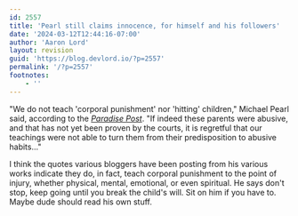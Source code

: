 ```yaml
---
id: 2557
title: 'Pearl still claims innocence, for himself and his followers'
date: '2024-03-12T12:44:16-07:00'
author: 'Aaron Lord'
layout: revision
guid: 'https://blog.devlord.io/?p=2557'
permalink: '/?p=2557'
footnotes:
    - ''
---
```


<!-- wp:paragraph -->
<p>"We do not teach 'corporal punishment' nor 'hitting' children," Michael Pearl said, according to the <em><a href="https://www.paradisepost.com/2010/02/26/questions-about-ministry-grow/" title="">Paradise Post</a></em>. "If indeed these parents were abusive, and that has not yet been proven by the courts, it is regretful that our teachings were not able to turn them from their predisposition to abusive habits..."</p>
<!-- /wp:paragraph -->

<!-- wp:paragraph -->
<p>I think the quotes various bloggers have been posting from his various works indicate they do, in fact, teach corporal punishment to the point of injury, whether physical, mental, emotional, or even spiritual. He says don't stop, keep going until you break the child's will. Sit on him if you have to. Maybe dude should read his own stuff.</p>
<!-- /wp:paragraph -->